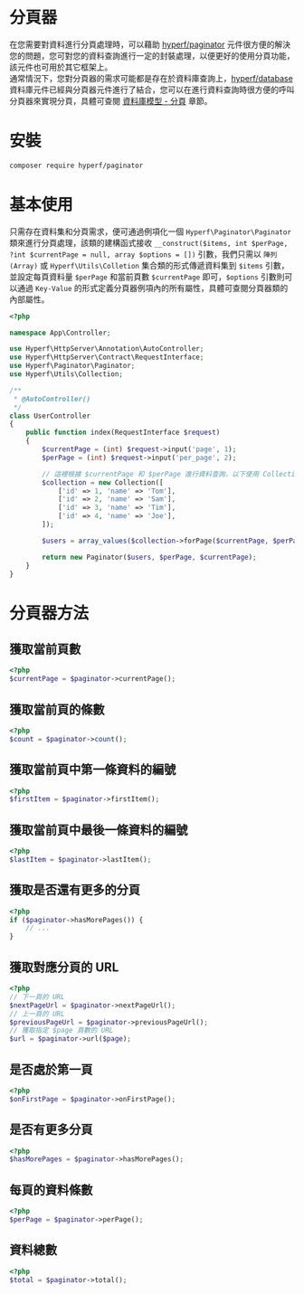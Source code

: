 # 分頁器

在您需要對資料進行分頁處理時，可以藉助 [hyperf/paginator](https://github.com/hyperf/paginator) 元件很方便的解決您的問題，您可對您的資料查詢進行一定的封裝處理，以便更好的使用分頁功能，該元件也可用於其它框架上。   
通常情況下，您對分頁器的需求可能都是存在於資料庫查詢上，[hyperf/database](https://github.com/hyperf/database) 資料庫元件已經與分頁器元件進行了結合，您可以在進行資料查詢時很方便的呼叫分頁器來實現分頁，具體可查閱 [資料庫模型 - 分頁](zh-tw/db/paginator.md) 章節。

# 安裝

```bash
composer require hyperf/paginator
```

# 基本使用

只需存在資料集和分頁需求，便可通過例項化一個 `Hyperf\Paginator\Paginator` 類來進行分頁處理，該類的建構函式接收 `__construct($items, int $perPage, ?int $currentPage = null, array $options = [])` 引數，我們只需以 `陣列(Array)` 或 `Hyperf\Utils\Colletion` 集合類的形式傳遞資料集到 `$items` 引數，並設定每頁資料量 `$perPage` 和當前頁數 `$currentPage` 即可，`$options` 引數則可以通過 `Key-Value` 的形式定義分頁器例項內的所有屬性，具體可查閱分頁器類的內部屬性。

```php
<?php

namespace App\Controller;

use Hyperf\HttpServer\Annotation\AutoController;
use Hyperf\HttpServer\Contract\RequestInterface;
use Hyperf\Paginator\Paginator;
use Hyperf\Utils\Collection;

/**
 * @AutoController()
 */
class UserController
{
    public function index(RequestInterface $request)
    {
        $currentPage = (int) $request->input('page', 1);
        $perPage = (int) $request->input('per_page', 2);

        // 這裡根據 $currentPage 和 $perPage 進行資料查詢，以下使用 Collection 代替
        $collection = new Collection([
            ['id' => 1, 'name' => 'Tom'],
            ['id' => 2, 'name' => 'Sam'],
            ['id' => 3, 'name' => 'Tim'],
            ['id' => 4, 'name' => 'Joe'],
        ]);

        $users = array_values($collection->forPage($currentPage, $perPage)->toArray());

        return new Paginator($users, $perPage, $currentPage);
    }
}
```

# 分頁器方法

## 獲取當前頁數

```php
<?php
$currentPage = $paginator->currentPage();
```

## 獲取當前頁的條數

```php
<?php
$count = $paginator->count();
```

## 獲取當前頁中第一條資料的編號

```php
<?php
$firstItem = $paginator->firstItem();
```

## 獲取當前頁中最後一條資料的編號

```php
<?php
$lastItem = $paginator->lastItem();
```

## 獲取是否還有更多的分頁

```php
<?php
if ($paginator->hasMorePages()) {
    // ...
}
```

## 獲取對應分頁的 URL

```php
<?php
// 下一頁的 URL
$nextPageUrl = $paginator->nextPageUrl();
// 上一頁的 URL
$previousPageUrl = $paginator->previousPageUrl();
// 獲取指定 $page 頁數的 URL
$url = $paginator->url($page);
```

## 是否處於第一頁

```php
<?php
$onFirstPage = $paginator->onFirstPage();
```

## 是否有更多分頁

```php
<?php
$hasMorePages = $paginator->hasMorePages();
```

## 每頁的資料條數

```php
<?php
$perPage = $paginator->perPage();
```

## 資料總數

```php
<?php
$total = $paginator->total();
```
